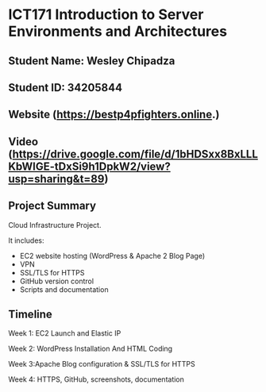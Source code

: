 # ICT171 Introduction to Server Environments and Architectures
## Student Name:  Wesley Chipadza
## Student ID: 34205844
## Website (https://bestp4pfighters.online.)
## Video (https://drive.google.com/file/d/1bHDSxx8BxLLLKbWIGE-tDxSi9h1DpkW2/view?usp=sharing&t=89)
## Project Summary
Cloud Infrastructure Project.

It includes:
- EC2 website hosting (WordPress & Apache 2 Blog Page)
- VPN 
- SSL/TLS for HTTPS
- GitHub version control
- Scripts and documentation
## Timeline
Week 1: EC2 Launch and Elastic IP

Week 2: WordPress Installation And HTML Coding

Week 3:Apache Blog configuration & SSL/TLS for HTTPS

Week 4: HTTPS, GitHub, screenshots, documentation  
